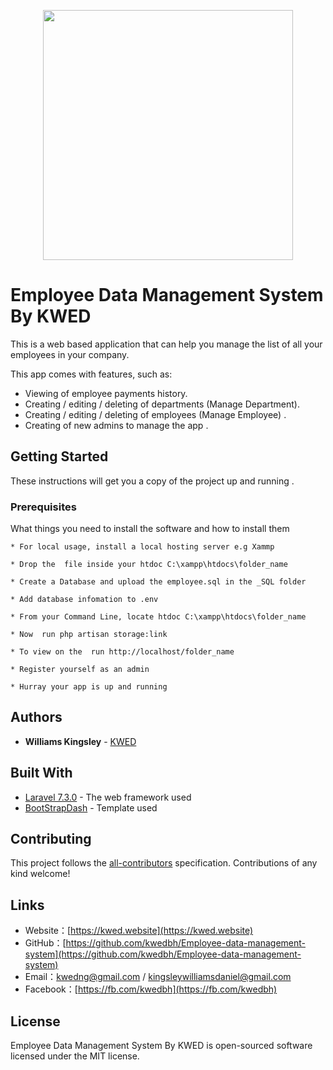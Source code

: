 <p align="center">
<img src="https://camo.githubusercontent.com/53458cc84c430d1ca910030316b20ce6962a4945/68747470733a2f2f6b7765642e776562736974652f656d702f64617368626f6172642e706e67" width="400"></p>

# Employee Data Management System By KWED

   This is a web based application that can help you manage the list of all your employees in your company.

   This app comes with  features, such as:
 
* Viewing of employee payments history.
* Creating / editing / deleting of departments (Manage Department).
* Creating / editing / deleting of employees (Manage Employee) .
* Creating of new admins to manage the app .

## Getting Started

These instructions will get you a copy of the project up and running .

### Prerequisites

What things you need to install the software and how to install them

```
* For local usage, install a local hosting server e.g Xammp

* Drop the  file inside your htdoc ‪C:\xampp\htdocs\folder_name

* Create a Database and upload the employee.sql in the _SQL folder

* Add database infomation to .env

* From your Command Line, locate htdoc ‪C:\xampp\htdocs\folder_name

* Now  run php artisan storage:link

* To view on the  run http://localhost/folder_name

* Register yourself as an admin

* Hurray your app is up and running

```

## Authors

* **Williams Kingsley**  - [KWED](https://kwed.website)

## Built With

* [Laravel 7.3.0](https://laravel.com/docs/routing) - The web framework used
* [BootStrapDash](https://www.bootstrapdash.com/demo/purple-admin-free/) - Template used

## Contributing

This project follows the [all-contributors](https://github.com/all-contributors/all-contributors) specification. Contributions of any kind welcome!

## Links
- Website：[https://kwed.website](https://kwed.website)   
- GitHub：[https://github.com/kwedbh/Employee-data-management-system](https://github.com/kwedbh/Employee-data-management-system)   
- Email：[kwedng@gmail.com](kwedng@gmail.com) / [kingsleywilliamsdaniel@gmail.com](kingsleywilliamsdaniel@gmail.com)  
- Facebook：[https://fb.com/kwedbh](https://fb.com/kwedbh)    

## License

Employee Data Management System By KWED is open-sourced software licensed under the MIT license.